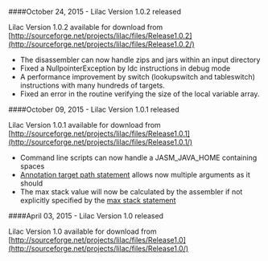 ####October 24, 2015 - Lilac Version 1.0.2 released

Lilac Version 1.0.2 available for download from [http://sourceforge.net/projects/lilac/files/Release1.0.2](http://sourceforge.net/projects/lilac/files/Release1.0.2/)

* The disassembler can now handle zips and jars within an input directory
* Fixed a NullpointerException by ldc instructions in debug mode
* A performance improvement by switch (lookupswitch and tableswitch) instructions with many hundreds of targets.
* Fixed an error in the routine verifying the size of the local variable array.  



####October 09, 2015 - Lilac Version 1.0.1 released

Lilac Version 1.0.1 available for download from [http://sourceforge.net/projects/lilac/files/Release1.0.1](http://sourceforge.net/projects/lilac/files/Release1.0.1/)

* Command line scripts can now handle a JASM_JAVA_HOME containing spaces
* [Annotation target path statement](reference.html#annotation-target-path-statement) allows now multiple arguments as it should
* The max stack value will now be calculated by the assembler if not explicitly specified by the [max stack statement](reference.html#max-stack-statement)


####April 03, 2015 - Lilac Version 1.0 released

Lilac Version 1.0 available for download from [http://sourceforge.net/projects/lilac/files/Release1.0](http://sourceforge.net/projects/lilac/files/Release1.0/)  